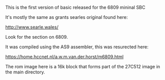 This is the first version of basic released for the 6809 mininal SBC

It's mostly the same as grants searles original found here:

http://www.searle.wales/

Look for the section on 6809.

It was compiled using the AS9 assembler, this was resurected here:

https://home.hccnet.nl/a.w.m.van.der.horst/m6809.html

The rom image here is a 16k block that forms part of the 27C512 image in the main directory.

